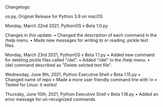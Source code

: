 Changelogs:

os.py, Original Release for Python 3.9 on macOS

Monday, March 22nd 2021, PythonOS v Beta 1.0.py

  Changes in this update:
  • Changed the description of each command in the /help menu.
  • Made new messages for writing to or reading .pickle text files.
  
Monday, March 23rd 2021, PythonOS v Beta 1.1.py
  • Added new command for deleting pickle files called "/del".
  • Added "/del" to the /help menu.
  • /del command described as "Delete selcted text file".

Wednesday, June 9th, 2021, Python Executive Shell v Beta 1.15.py
  • Changed name of repo
  • Made a more user friendly command line with \n
  • Tested for Linux: it works!
  
Thursday, June 10th, 2021, Python Executive Shell v Beta 1.16.py
  • Added an error message for un-recognized commands
 
